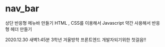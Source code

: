 # nav_bar

상단 반응형 메뉴바 만들기
HTML , CSS를 이용해서 Javascript 약간 사용해서 반응형 헤더 만들기

2020.12.30 새벽1:45분 3학년 겨울방학 프론트엔드 개발자되기위한 첫걸음!!
